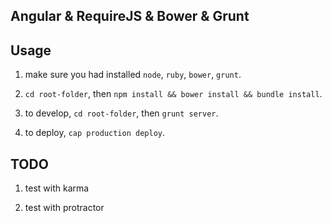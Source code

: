 ## Angular & RequireJS & Bower & Grunt

## Usage

1. make sure you had installed `node`, `ruby`, `bower`, `grunt`.

2. `cd root-folder`, then `npm install && bower install && bundle install`.

3. to develop, `cd root-folder`, then `grunt server`.

4. to deploy, `cap production deploy`.

## TODO

1. test with karma

2. test with protractor
